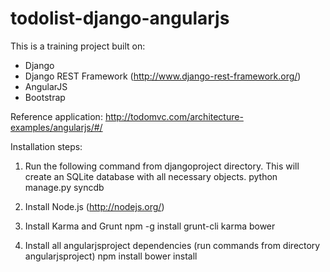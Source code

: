 todolist-django-angularjs
=========================

This is a training project built on:
- Django
- Django REST Framework (http://www.django-rest-framework.org/)
- AngularJS
- Bootstrap

Reference application:
http://todomvc.com/architecture-examples/angularjs/#/

Installation steps:

1. Run the following command from djangoproject directory. This will create an SQLite database with all necessary objects.
python manage.py syncdb

2. Install Node.js (http://nodejs.org/)

3. Install Karma and Grunt 
npm -g install grunt-cli karma bower

4. Install all angularjsproject dependencies (run commands from directory angularjsproject)
npm install
bower install

